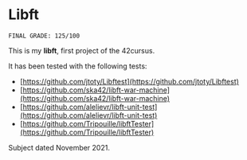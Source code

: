 # Libft

```
FINAL GRADE: 125/100
```

This is my **libft**, first project of the 42cursus.

It has been tested with the following tests:
- [https://github.com/jtoty/Libftest](https://github.com/jtoty/Libftest)
- [https://github.com/ska42/libft-war-machine](https://github.com/ska42/libft-war-machine)
- [https://github.com/alelievr/libft-unit-test](https://github.com/alelievr/libft-unit-test)
- [https://github.com/Tripouille/libftTester](https://github.com/Tripouille/libftTester)

Subject dated November 2021.
